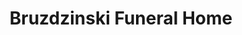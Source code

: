 ---
title: "Bruzdzinski Funeral Home"
url: /essex/bruzdzinski-funeral-home/
shop: funeral directors
---